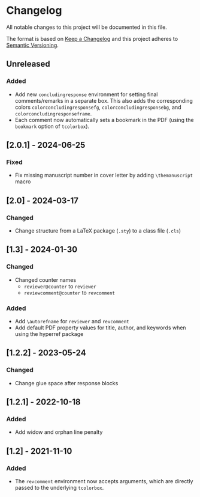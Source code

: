 # Changelog
All notable changes to this project will be documented in this file.

The format is based on [Keep a Changelog](http://keepachangelog.com/en/1.0.0/)
and this project adheres to [Semantic Versioning](http://semver.org/spec/v2.0.0.html).

## Unreleased
### Added
- Add new `concludingresponse` environment for setting final comments/remarks
  in a separate box. This also adds the corresponding colors
  `colorconcludingresponsefg`, `colorconcludingresponsebg`, and
  `colorconcludingresponseframe`.
- Each comment now automatically sets a bookmark in the PDF (using the
  `bookmark` option of `tcolorbox`).


## [2.0.1] - 2024-06-25
### Fixed
- Fix missing manuscript number in cover letter by adding `\themanuscript`
  macro


## [2.0] - 2024-03-17
### Changed
- Change structure from a LaTeX package (`.sty`) to a class file (`.cls`)


## [1.3] - 2024-01-30
### Changed
- Changed counter names
  - `reviewer@counter` to `reviewer`
  - `reviewcomment@counter` to `revcomment`

### Added
- Add `\autorefname` for `reviewer` and `revcomment`
- Add default PDF property values for title, author, and keywords when using
  the hyperref package

## [1.2.2] - 2023-05-24
### Changed
- Change glue space after response blocks

## [1.2.1] - 2022-10-18
### Added
- Add widow and orphan line penalty

## [1.2] - 2021-11-10
### Added
- The `revcomment` environment now accepts arguments, which are directly passed
  to the underlying `tcolorbox`.
